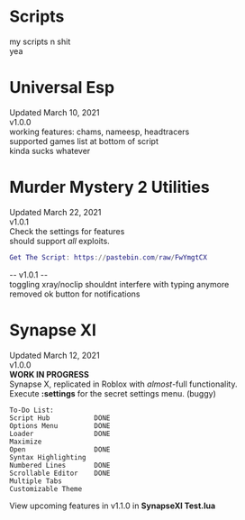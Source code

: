 # Scripts  
my scripts n shit  
yea  
  
# Universal Esp  
Updated March 10, 2021  
v1.0.0  
working features: chams, nameesp, headtracers  
supported games list at bottom of script  
kinda sucks whatever  
  
# Murder Mystery 2 Utilities  
Updated March 22, 2021  
v1.0.1  
Check the settings for features  
should support *all* exploits.  
```lua
Get The Script: https://pastebin.com/raw/FwYmgtCX
```   
-- v1.0.1 --  
toggling xray/noclip shouldnt interfere with typing anymore  
removed ok button for notifications  
  
# Synapse XI  
Updated March 12, 2021  
v1.0.0   
**WORK IN PROGRESS**  
Synapse X, replicated in Roblox with *almost*-full functionality.  
Execute **:settings** for the secret settings menu. (buggy)  
```
To-Do List:
Script Hub           DONE
Options Menu         DONE
Loader               DONE
Maximize             
Open                 DONE
Syntax Highlighting  
Numbered Lines       DONE
Scrollable Editor    DONE
Multiple Tabs        
Customizable Theme   
```  
View upcoming features in v1.1.0 in **SynapseXI Test.lua**  
